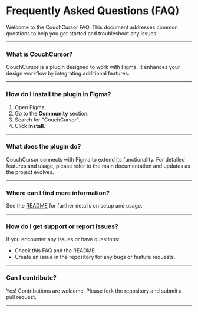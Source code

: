 # Frequently Asked Questions (FAQ)

Welcome to the CouchCursor FAQ. This document addresses common questions to help you get started and troubleshoot any issues.

---

### What is CouchCursor?

CouchCursor is a plugin designed to work with Figma. It enhances your design workflow by integrating additional features. 

---

### How do I install the plugin in Figma?

1. Open Figma.
2. Go to the **Community** section.
3. Search for "CouchCursor".
4. Click **Install**.

---

### What does the plugin do?

CouchCursor connects with Figma to extend its functionality. For detailed features and usage, please refer to the main documentation and updates as the project evolves.

---

### Where can I find more information?

See the [README](../../README.md) for further details on setup and usage.

---

### How do I get support or report issues?

If you encounter any issues or have questions:
- Check this FAQ and the README.
- Create an issue in the repository for any bugs or feature requests.

---

### Can I contribute?

Yes! Contributions are welcome. Please fork the repository and submit a pull request.

---